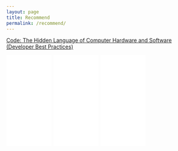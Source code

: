 ```yaml
---
layout: page
title: Recommend
permalink: /recommend/
---
```

<a rel="nofollow" href="http://www.amazon.com/gp/product/B00JDMPOK2/ref=as_li_tl?ie=UTF8&camp=1789&creative=390957&creativeASIN=B00JDMPOK2&linkCode=as2&tag=kriskrausecom&linkId=KAGPI2FDQXX7XIHC">Code: The Hidden Language of Computer Hardware and Software (Developer Best Practices)</a><img src="http://ir-na.amazon-adsystem.com/e/ir?t=kriskrausecom&l=as2&o=1&a=B00JDMPOK2" width="1" height="1" border="0" alt="" style="border:none !important; margin:0px !important;" />

<iframe style="width:120px;height:240px;" marginwidth="0" marginheight="0" scrolling="no" frameborder="0" src="//ws-na.amazon-adsystem.com/widgets/q?ServiceVersion=20070822&OneJS=1&Operation=GetAdHtml&MarketPlace=US&source=ss&ref=ss_til&ad_type=product_link&tracking_id=kriskrausecom&marketplace=amazon&region=US&placement=0137081073&asins=0137081073&linkId=ZQTKKS5453XJSNCC&show_border=true&link_opens_in_new_window=true">
</iframe>

<iframe style="width:120px;height:240px;" marginwidth="0" marginheight="0" scrolling="no" frameborder="0" src="//ws-na.amazon-adsystem.com/widgets/q?ServiceVersion=20070822&OneJS=1&Operation=GetAdHtml&MarketPlace=US&source=ss&ref=ss_til&ad_type=product_link&tracking_id=kriskrausecom&marketplace=amazon&region=US&placement=0132350882&asins=0132350882&linkId=V6W3PYBJJYPXKZOX&show_border=true&link_opens_in_new_window=true">
</iframe>

<iframe style="width:120px;height:240px;" marginwidth="0" marginheight="0" scrolling="no" frameborder="0" src="//ws-na.amazon-adsystem.com/widgets/q?ServiceVersion=20070822&OneJS=1&Operation=GetAdHtml&MarketPlace=US&source=ss&ref=ss_til&ad_type=product_link&tracking_id=kriskrausecom&marketplace=amazon&region=US&placement=0131857258&asins=0131857258&linkId=HUKEYY5CPNPYMSSO&show_border=true&link_opens_in_new_window=true">
</iframe>
